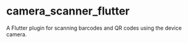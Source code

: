 # camera_scanner_flutter
A Flutter plugin for scanning barcodes and QR codes using the device camera.
